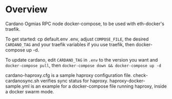 # Overview

Cardano Ogmias RPC node docker-compose, to be used with eth-docker's traefik.

To get started: cp default.env .env, adjust `COMPOSE_FILE`, the desired `CARDANO_TAG` and your traefik variables if you use traefik, then docker-compose up -d.

To update cardano, edit `CARDANO_TAG` in `.env` to the version you want and `docker-compose pull`, then `docker-compose down && docker-compose up -d` 

cardano-haproxy.cfg is a sample haproxy configuration file. check-cardanosync.sh verifies sync status for haproxy. haproxy-docker-sample.yml is an example for a docker-compose file running haproxy, inside a docker swarm mode.

